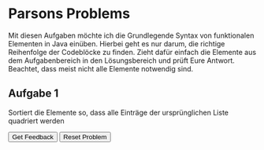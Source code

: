 # Parsons Problems

Mit diesen Aufgaben möchte ich die Grundlegende Syntax von funktionalen Elementen in Java einüben.
Hierbei geht es nur darum, die richtige Reihenfolge der Codeblöcke zu finden.
Zieht dafür einfach die Elemente aus dem Aufgabenbereich in den Lösungsbereich und prüft Eure Antwort.
Beachtet, dass meist nicht alle Elemente notwendig sind.


##  Aufgabe 1
Sortiert die Elemente so, dass alle Einträge der ursprünglichen Liste quadriert werden

<div id="Aufgabe 1: Map-sortableTrash" class="sortable-code"></div> 
<div id="Aufgabe 1: Map-sortable" class="sortable-code"></div> 
<div style="clear:both;"></div> 
<p> 
    <input id="Aufgabe 1: Map-feedbackLink" value="Get Feedback" type="button" /> 
    <input id="Aufgabe 1: Map-newInstanceLink" value="Reset Problem" type="button" /> 
</p> 
<script type="text/javascript"> 
(function(){
  var initial = "List<Integer> neueListeMitZahlen = listeMitZahlen\n" +
    ".stream()\n" +
    ".map(z -> z * z)\n" +
    ".toList();\n" +
    ".map(z -> z / 2) #distractor";
  var parsonsPuzzle = new ParsonsWidget({
    "sortableId": "Aufgabe 1: Map-sortable",
    "max_wrong_lines": 10,
    "grader": ParsonsWidget._graders.LineBasedGrader,
    "exec_limit": 2500,
    "can_indent": false,
    "x_indent": 50,
    "lang": "en",
    "show_feedback": true,
    "trashId": "Aufgabe 1: Map-sortableTrash"
  });
  parsonsPuzzle.init(initial);
  parsonsPuzzle.shuffleLines();
  $("#Aufgabe 1: Map-newInstanceLink").click(function(event){ 
      event.preventDefault(); 
      parsonsPuzzle.shuffleLines(); 
  }); 
  $("#Aufgabe 1: Map-feedbackLink").click(function(event){ 
      event.preventDefault(); 
      parsonsPuzzle.getFeedback(); 
  }); 
})(); 
</script>
